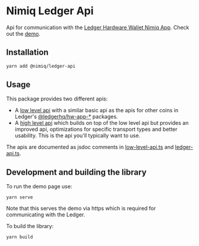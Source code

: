 # Nimiq Ledger Api

Api for communication with the [Ledger Hardware Wallet Nimiq App](https://github.com/LedgerHQ/app-nimiq).
Check out the [demo](https://nimiq.github.io/ledger-api/demo/).

## Installation

```bash
yarn add @nimiq/ledger-api
```

## Usage

This package provides two different apis:
- A [low level api](https://github.com/nimiq/ledger-api/blob/master/src/low-level-api/low-level-api.ts) with a similar basic api as the apis for other coins in Ledger's [@ledgerhq/hw-app-*](https://github.com/LedgerHQ/ledgerjs) packages.
- A [high level api](https://github.com/nimiq/ledger-api/blob/master/src/high-level-api/ledger-api.ts) which builds on top of the low level api but provides an improved api, optimizations for specific transport types and better usability. This is the api you'll typically want to use.

The apis are documented as jsdoc comments in [low-level-api.ts](https://github.com/nimiq/ledger-api/blob/master/src/low-level-api/low-level-api.ts) and [ledger-api.ts](https://github.com/nimiq/ledger-api/blob/master/src/high-level-api/ledger-api.ts).

## Development and building the library

To run the demo page use:
```batch
yarn serve
```
Note that this serves the demo via https which is required for communicating with the Ledger.


To build the library:
```batch
yarn build
```
